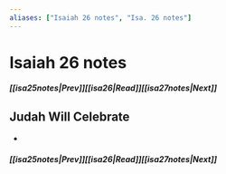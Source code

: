 ```yaml
---
aliases: ["Isaiah 26 notes", "Isa. 26 notes"]
---
```

# Isaiah 26 notes
##### <span class=arrow-left></span>[[isa25notes|Prev]]<span class=navigation-separator></span>[[isa26|Read]]<span class=navigation-separator></span>[[isa27notes|Next]]<span class=arrow-right></span>
## Judah Will Celebrate
- 
##### <span class=arrow-left></span>[[isa25notes|Prev]]<span class=navigation-separator></span>[[isa26|Read]]<span class=navigation-separator></span>[[isa27notes|Next]]<span class=arrow-right></span>